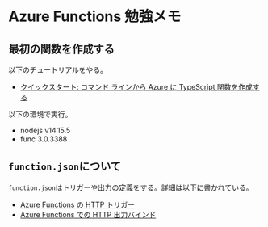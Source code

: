 # Azure Functions 勉強メモ

## 最初の関数を作成する

以下のチュートリアルをやる。

- [クイックスタート: コマンド ラインから Azure に TypeScript 関数を作成する](https://docs.microsoft.com/ja-jp/azure/azure-functions/create-first-function-cli-typescript?tabs=azure-cli%2Cbrowser)

以下の環境で実行。

- nodejs v14.15.5
- func 3.0.3388

## `function.json`について

`function.json`はトリガーや出力の定義をする。詳細は以下に書かれている。

- [Azure Functions の HTTP トリガー](https://docs.microsoft.com/ja-jp/azure/azure-functions/functions-bindings-http-webhook-trigger?tabs=javascript)
- [Azure Functions での HTTP 出力バインド](https://docs.microsoft.com/ja-jp/azure/azure-functions/functions-bindings-http-webhook-output)
